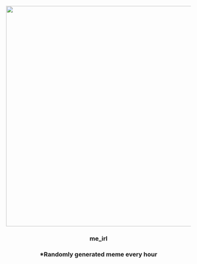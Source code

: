 <p align="center">
        <img src="https://i.redd.it/y2f3on58sjr81.jpg" width="600" height="600">
        </p>
        <h3 align="center">me_irl</h3>
        <h3 align="center">*Randomly generated meme every hour</h3>
    